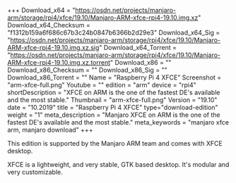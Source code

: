 +++
Download_x64 = "https://osdn.net/projects/manjaro-arm/storage/rpi4/xfce/19.10/Manjaro-ARM-xfce-rpi4-19.10.img.xz"
Download_x64_Checksum = "f1312b159a6f686c67b3c24b0847b6366b2d29e3"
Download_x64_Sig = "https://osdn.net/projects/manjaro-arm/storage/rpi4/xfce/19.10/Manjaro-ARM-xfce-rpi4-19.10.img.xz.sig"
Download_x64_Torrent = "https://osdn.net/projects/manjaro-arm/storage/rpi4/xfce/19.10/Manjaro-ARM-xfce-rpi4-19.10.img.xz.torrent"
Download_x86 = ""
Download_x86_Checksum = ""
Download_x86_Sig = ""
Download_x86_Torrent = ""
Name = "Raspberry Pi 4 XFCE"
Screenshot = "arm-xfce-full.png"
Youtube = ""
edition = "arm"
device = "rpi4"
shortDescription = "XFCE on ARM is the one of the fastest DE's available and the most stable."
Thumbnail = "arm-xfce-full.png"
Version = "19.10"
date = "10.2019"
title = "Raspberry Pi 4 XFCE"
type="download-edition"
weight = "1"
meta_description = "Manjaro XFCE on ARM is the one of the fastest DE's available and the most stable."
meta_keywords = "manjaro xfce arm, manjaro download"
+++

This edition is supported by the Manjaro ARM team and comes with XFCE desktop.

XFCE is a lightweight, and very stable, GTK based desktop. It's modular and very customizable.

